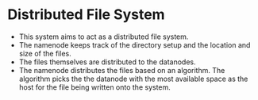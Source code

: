 # Distributed File System <br>
* This system aims to act as a distributed file system. </br>
* The namenode keeps track of the directory setup and the location and size of the files. </br>
* The files themselves are distributed to the datanodes. </br>
* The namenode distributes the files based on an algorithm. The algorithm picks the the datanode with the most available space as the host for the file being written onto the system. </br>
